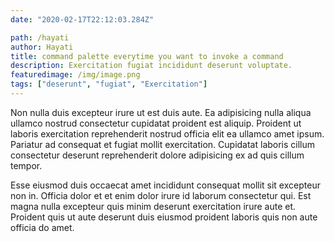 ```yaml
---
date: "2020-02-17T22:12:03.284Z"

path: /hayati
author: Hayati
title: command palette everytime you want to invoke a command
description: Exercitation fugiat incididunt deserunt voluptate.
featuredimage: /img/image.png
tags: ["deserunt", "fugiat", "Exercitation"]
---
```


Non nulla duis excepteur irure ut est duis aute. Ea adipisicing nulla aliqua ullamco nostrud consectetur cupidatat proident est aliquip. Proident ut laboris exercitation reprehenderit nostrud officia elit ea ullamco amet ipsum. Pariatur ad consequat et fugiat mollit exercitation. Cupidatat laboris cillum consectetur deserunt reprehenderit dolore adipisicing ex ad quis cillum tempor.

Esse eiusmod duis occaecat amet incididunt consequat mollit sit excepteur non in. Officia dolor et et enim dolor irure id laborum consectetur qui. Est magna nulla excepteur quis minim deserunt exercitation irure aute et. Proident quis ut aute deserunt duis eiusmod proident laboris quis non aute officia do amet.
